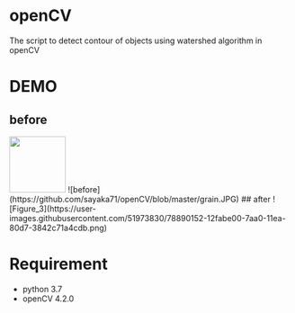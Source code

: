 # openCV

The script to detect contour of objects using watershed algorithm in openCV

# DEMO

## before
<img src="https://github.com/sayaka71/openCV/blob/master/grain.JPG" width="100">
![before](https://github.com/sayaka71/openCV/blob/master/grain.JPG)
## after
![Figure_3](https://user-images.githubusercontent.com/51973830/78890152-12fabe00-7aa0-11ea-80d7-3842c71a4cdb.png)

# Requirement
* python 3.7
* openCV 4.2.0

